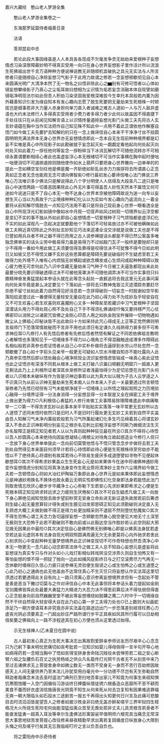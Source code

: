 <!-- { "loadSidebar": true } -->
嘉兴大藏经　憨山老人梦游全集


　　憨山老人梦游全集卷之一

　　东海那罗延窟侍者福善日录

　　法语

　　答郑昆岩中丞

　　若论此段大事因缘虽是人人本具各各现成不欠毫发争柰无始劫来爱根种子妄想情虑习染深厚障蔽妙明不得真实受用一向只在身心世界妄想影子里作活计所以流浪生死佛祖出世千言万语种种方便说禅说教无非随顺机宜破执之具元无实法与人所言修者只是随顺自心净除妄想习气影子于此用力故谓之修若一念妄想顿歇彻见自心本来圆满光明广大清净本然了无一物名之曰悟非除此心之▆别有可修可悟者以心体如镜妄想攀缘影子乃真心之尘垢耳故曰想相为尘识情为垢若妄念消融本体自现譬如磨镜垢净明现法尔如此但吾人积劫习染坚固我爱根深难拔今生幸托本具般若内薰为因外藉善知识引发为缘自知本有发心趣向志愿了脱生死要把无量劫来生死根株一时顿拔岂是细事若非大力量人赤身担何单刀直入者诚难之难古人道如一人与万人敌非虚语也大约末法修行人多得真实受用者少费力者多得力者少此何以故盖因不得直捷下手处往往只在从前闻见知解言语上以识情抟量遏捺妄想光影门头做工夫先将古人玄言妙语蕴在胸中当作实法把作自己知见殊不知此中一点用不着此正谓依他作解塞自悟门如今做工夫先要铲去知解的的只在一念上做谛信自心本来干干净净寸丝不挂圆圆明明充满法界本无身心世界亦无妄想情虑即此一念本自无生现前种种境界都是幻妄不实唯是真心中所现影子如此勘破就于妄念起灭处一觑觑定看他起向何处起灭向何处灭如此着力一拶任他何等妄念一拶粉碎当下冰消瓦解切不可随他流转亦不可相续永嘉谓要断相续心者此也盖虚妄浮心本无根绪切不可当作实事横在胸中起时便咄一咄便消切不可遏捺遏捺则随他使作如水上葫芦只要把身心世界撇向一边单单的的提此一念如横空宝剑任他是佛是魔一齐斩绝如斩乱丝赤力力挨拶将去所谓直心正念真如正念者无念也能观无念可谓向佛智矣○修行最初发心要谛信唯心法门佛说三界唯心万法唯识多少佛法只是解说得此八个字分明使人人信得及大段圣凡二途只是唯自心中迷悟两路一切善恶因果除此心外无片事可得盖吾人妙性天然本不属悟又何可迷如今说迷只是不了自心本无一物不达身心世界本空被他障碍故说为迷一向专以妄想生灭心当以为真故于六尘境缘种种幻化认以为实如今发心趣向乃返流向上一着全要将从前知解尽情脱去一点知见巧法用不着只是将自己现前身心世界一眼看透全是自心中所现浮光幻影如镜中像如水中月观一切音声如风过树观一切境界似云浮空都是变幻不实的事不独从外如此即自心妄想情虑一切爱根种子习气烦恼都是虚浮幻化不实的如此深观凡一念起决定就要勘他个下落切不可轻易放过亦不可被他瞒昧如此做工夫稍近真切除此之外别扯玄妙知见巧法来逗凑全没交涉就是说做工夫也是不得已譬如用兵兵者不祥之器不得已而用之古人说参禅提话头都是不得已然公案虽多唯独念佛审实的话头尘劳中极易得力虽是易得力不过如敲门瓦子一般终是要抛却只是少不得用一番如今用此做工夫须要信得及靠得是咬得住决不可犹豫不得今日如此明日又如彼又恐不得悟又嫌不玄妙这些思算都是障碍先要说破临时不生疑虑至若工夫做得力处外境不入唯有心内烦恼无状横起或欲念横发或心生烦闷或起种种障碍以致心疲力倦无可柰何此乃八识中含藏无量劫来习气种子今日被工夫逼急都现出来此处最要分晓先要识得破透得过决不可被他笼罩决不可随他调弄决不可当作实事但只抖擞精神奋发勇猛提起本参话头就在此等念头起处一直捱追将去我这里元无此事问渠向何处来毕竟是甚么决定要见个下落如此一拶将去只教神鬼皆泣灭迹潜踪务要赶尽杀绝不留寸丝如此着力自然得见好消息若一念拶得破则一切妄念一时脱谢如空华影落阳焰波澄过此一番便得无量轻安无量自在此乃初心得力处不为炫妙及乎轻安自在又不可生欢喜心若生欢喜则欢喜魔附心又多一种障矣至若藏识中习气爱根种子坚固深潜话头用力不得处观心照不及处自己下手不得须礼佛诵经忏悔又要持楞严咒心仗佛密印以消除之以诸密咒皆佛之金刚心印吾人用之如执金刚宝杵摧碎一切物物遇如微尘从上佛祖心印秘诀皆不出此故曰十方如来持此咒心得成无上正等正觉然佛则明言祖师门下恐落常情故秘而不言非不用也此须日有定课久久纯熟得力甚多但不可希求神应耳○凡修行人有先悟后修者有先修后悟者然悟有解证之不同若依佛祖言教明心者解悟也多落知见于一切境缘多不得力以心境角立不得混融触途成滞多作障碍此名相似般若非真参也若证悟者从自己心中实朴朴做将去逼拶到水穷山尽处忽然一念顿歇撤了自心如十字前头见亲爷一般更无可疑如人饮水冷暖自知亦不能吐露向人此乃真参实悟然后即以悟处融会心境净除现业流识妄想情虑皆镕成一味真心矣此证悟也此之证悟亦有深浅不同若从根本上做工夫打破八识巢臼顿翻无明窟穴一超直入更无剩法此乃上上利根所证者深其余渐修所证者浅最怕得少为足切忌堕在光影门头何者以八识根本未破纵有作为皆是识神边事若以此为真大似认贼为子古人云学道之人不识真只为从前认识神无量劫来生死本痴人认作本来人于此一关最要透过所言顿悟渐修者乃先悟已彻但有习气未能顿净就于一切境缘上以所悟之理起观照之力历境验心融得一分境界证得一分法身消得一分妄想显得一分本智是又全在绵密工夫于境界上做出更为得力○凡利根信心勇猛的人修行肯做工夫事障易除理障难遣此中病痛略举一二○第一不得贪求玄妙以此事本来平平贴贴实实落落一味平常更无玄妙所以古人道悟了还同未悟时依然只是旧时人不是旧时行履处更无玄妙工夫若到自然平实盖由吾人知解习气未净内薰般若般若为习气所薰起诸幻化多生巧见绵着其心将谓玄妙深入不舍此正识神影明分别妄见之根亦名见刺比前粗浮妄想不同斯乃微细流注生灭亦名智障正是碍正知见者若人认以为真则起种种狂见最在所忌○其次不得将心待悟以吾人妙圆真心本来绝待向因妄想凝结心境根尘对待角立故起惑造业今修行人但只一念放下身心世界单单提此一念向前切莫管他悟与不悟只管念念步步做将去若工夫到处自然得见本来面目何须早计若将心待悟即此待心便是生死根株待至穷劫亦不能悟以不了绝待真心将谓别有故耳若待心不除易生疲厌多成退堕譬如寻物不见便起休歇想耳○其次不得希求妙果盖众生生死妄心元是如来果体今在迷中将诸佛神通妙用变作妄想情虑分别知见将真净法身变作生死业质将清净妙土变作六尘境界如今做工夫若一念顿悟自心则如大冶红炉陶镕万象即此身心世界元是如来果体即此妄想情虑元是神通妙用换名不换体也故永嘉云无明实性即佛性幻化空身即法身若能悟此法门则取舍情忘欣厌心歇步步华藏净土心心弥勒下生若安心先求妙果即希求之心便是生死根本碍正知见转求转远求之力疲则生厌倦矣○其次不可自生疑虑凡做工夫一向放下身心屏绝见闻知觉脱去故步望前眇冥无安身立命处进无新证退失故居若前后筹虑则生疑心起无量思算较计得失或别生臆见动发邪思碍正知见此须勘破则决定直入无复顾虑大概工夫做到做不得正是得力处更加精采则不退屈不然则堕忧愁魔矣○其次不得生恐怖心谓工夫念力急切逼拶妄想一念顿歇忽然身心脱空便见大地无寸土深至无极则生大恐怖于此若不勘破则不敢向前或以此豁达空当作胜妙若认此空则起大邪见拨无因果此中最险○其次决定信自心是佛然佛无别佛唯心即是以佛真法身犹若虚空若达妄元虚则本有法身自现光明寂照圆满周遍无欠无余更莫将心向外驰求若舍此心别求则心中变起种种无量梦想境界此正识神变现切不可作奇特想也然吾清净心中本无一物更无一念凡起心动念即乖法体今之做工夫人总不知自心妄想元是虚妄将此妄想误为真实专只与作对头如小儿戏灯影相似转戏转没交涉弄久则自生怕怖又有一等怕妄想的恨不得一把捉了抛向一边此如捕风捉影终日与之打交滚费尽力气再无一念休歇时缠绵日久信心力疲只说参禅无灵验便生毁谤之心或生怕怖之心或生退堕之心此乃初心之通病也此无他盖由不达常住真心不生灭忹只将妄想认作实法耳这里切须透过若要透得此关自有向上一路只须离心意识参离妄想境界求但有一念起处不管是善是恶当下撇过切莫与之作对谛信自心中本无此事但将本参话头着力提起如金刚宝剑魔佛皆挥此处最要大勇猛力大精进力大忍力决不得思前算后决不得怯弱但得直心正念挺身向前自然巍巍堂堂不被此等妄想缠绕如脱韝之鹰二六时中于一切境缘自然不干绊自然得大轻安得大自在此乃初心第一步工夫得力处也○已上数则大似画蛇添足乃一期方便语耳本非究竟亦非实法盖在路途边出门一步恐落差别岐径枉费心力虚丧光阴必须要真正一门超出妙庄严路所谓行步平正其疾如风其所行履可以日劫相倍矣要之佛祖向上一路不涉程途其在初心方便也须从这里透过始得。

　　示无生禄禅人(乙未夏日在圆中说)

　　古人最初发心真正为生死大事决志出离故割爱辞亲参师访友历尽艰辛心心念念只为己躬下事未明忧悲痛切如丧考妣若一见知识如婴儿得母倘得一言半句开导心地如病得药若一念相当胸中了悟如贫得宝拼身舍命陆沉贱役未尝惮劳若二祖之安心断臂六祖之坠腰负石百丈之执劳杨岐之供众凡名载传灯光照千古者无不从刻苦中来乃至过去诸佛求无上菩提舍身命如微尘数无一类而不受身无一身而不苦行百劫修因故感天上人间无量供养乃至末法儿孙犹受用白毫光中一分功德不尽岂有天生弥勒自然释迦者哉痛念末法去圣时遥法门典刑已至扫地吾辈出家儿不知竟为何事生来祗知惧饥寒图饱暖一入空门因循俗习游谈终日捧腹纵情徒骋六根备造众恶靡所不至不耕而美食不蚕而好衣虚消信施唐丧光阴竟不知生从何来死从何去岂复知有因果难逃罪福无爽一朝大限临头如石投水三途剧苦一报五千再得出头知更何日兴言及此痛可悲酸目击时流滔滔皆是望吾人之修者如披沙拣金非曰绝无盖亦鲜矣嗟乎三界牢狱四生桎梏况大火所烧生死险宅何由能湿猛焰离众苦至无畏处耶非丈夫儿具灵根含夙骨者不能奋发猛勇一超真入耳汝等幸尔生逢佛法形寓袈裟早值明师六根完具当痛念无常深思大事思地狱苦发菩提心改往修来昼夜精勤早求出离若复因循度日纵放身心大限到头悔之何及嗟乎行矣其无忘我临岐叮咛之言以负吾自负也。

　　将之雷阳舟中示奇侍者

